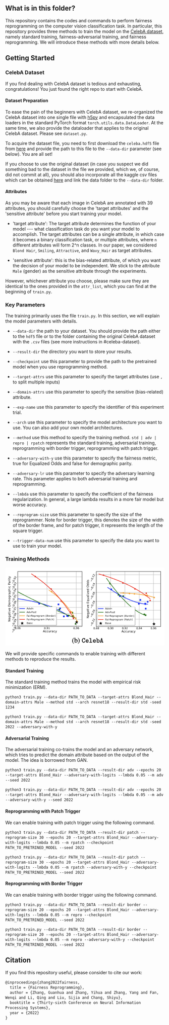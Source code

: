 ## What is in this folder?
This repository contains the codes and commands to perform fairness reprogramming on the computer vision classification task. In particular, this repository provides three methods to train the model on the [CelebA dataset](https://mmlab.ie.cuhk.edu.hk/projects/CelebA.html), namely standard training, fairness-adversarial training, and fairness reprogramming. We will introduce these methods with more details below. 

## Getting Started

### CelebA Dataset

If you find dealing with CelebA dataset is tedious and exhausting, congratulations! You just found the right repo to start with CelebA.

#### Dataset Preparation

To ease the pain of the beginners with CelebA dataset, we re-organized the CelebA dataset into one single file with [h5py](https://www.h5py.org/) and encapsulated the data loaders in the standard PyTorch format `torch.utils.data.DataLoader`. At the same time, we also provide the dataloader that applies to the original CelebA dataset. Please see `dataset.py`.

To acquire the dataset file, you need to first download the `celeba.hdf5` file from [here](https://drive.google.com/drive/folders/1lbw4laF9vsNKVAzTZoCjla-dGNAAFVtz?usp=sharing) and provide the path to this file to the `--data-dir` parameter (see below). You are all set!

If you choose to use the original dataset (in case you suspect we did something bad to the dataset in the file we provided, which we, of course, did not commit at all), you should also incorporate all the kaggle csv files which can be obtained [here](https://drive.google.com/drive/folders/1lbw4laF9vsNKVAzTZoCjla-dGNAAFVtz?usp=sharing) and link the data folder to the `--data-dir` folder.

#### Attributes

As you may be aware that each image in CelebA are annotated with 39 attributes, you should carefully choose the 'target attributes' and the 'sensitive attribute' before you start training your model. 

* 'target attribute': The target attribute determines the function of your model --- what classification task do you want your model to accomplish. The target attributes can be a single attribute, in which case it becomes a binary classification task, or multiple attributes, where `n` different attributes will form 2^n classes. In our paper, we considered `Blond Hair`, `Smiling`, `Attractive`, and `Wavy_Hair` as target attributes.

* 'sensitive attribute': this is the bias-related attribute, of which you want the decision of your model to be independent. We stick to the attribute `Male` (gender) as the sensitive attribute through the experiments.

However, whichever attribute you choose, please make sure they are identical to the ones provided in the `attr_list`, which you can find at the beginning of `train.py`.

### Key Parameters

The training primarily uses the file `train.py`. In this section, we will explain the model parameters with details.

* `--data-dir` the path to your dataset. You should provide the path either to the `hdf5` file or to the folder containing the original CelebA dataset with the `.csv` files (see more instructions in #celeba-dataset).
* `--result-dir` the directory you want to store your results.
* `--checkpoint` use this parameter to provide the path to the pretrained model when you use reprogramming method.
* `--target-attrs` use this parameter to specify the target attributes (use `,` to split multiple inputs)
* `--domain-attrs` use this parameter to specify the sensitive (bias-related) attribute.
* `--exp-name` use this parameter to specify the identifier of this experiment trial.
* `--arch` use this parameter to specify the model architecture you want to use. You can also add your own model architectures.
* `--method` use this method to specify the training method. `std | adv | repro | rpatch` represents the standard training, adversarial training, reprogramming with border trigger, reprogramming with patch trigger.

* `--adversary-with-y` use this parameter to specify the fairness metric, true for Equalized Odds and false for demographic parity.

* `--adversary-lr` use this parameter to specify the adversary learning rate. This parameter applies to both adversarial training and reprogramming.
* `--lmbda` use this parameter to specify the coefficient of the fairness regularization. In general, a large lambda results in a more fair model but worse accuracy.

* `--reprogram-size` use this parameter to specify the size of the reprogrammer. Note for border trigger, this denotes the size of the width of the border frame, and for patch trigger, it represents the length of the square trigger.
* `--trigger-data-num` use this parameter to specify the data you want to use to train your model.

### Training Methods

![Results](../figures/celeba.png)

We will provide specific commands to enable training with different methods to reproduce the results.

#### Standard Training

The standard training method trains the model with empirical risk minimization (ERM). 

```
python3 train.py --data-dir PATH_TO_DATA --target-attrs Blond_Hair --domain-attrs Male --method std --arch resnet18 --result-dir std -seed 1234
```

```
python3 train.py --data-dir PATH_TO_DATA --target-attrs Blond_Hair --domain-attrs Male --method std --arch resnet18 --result-dir std -seed 2022 --adversary-with-y
```


#### Adversarial Training

The adversarial training co-trains the model and an adversary network, which tries to predict the domain attribute based on the output of the model. The idea is borrowed from GAN. 

```
python3 train.py --data-dir PATH_TO_DATA --result-dir adv --epochs 20 --target-attrs Blond_Hair --adversary-with-logits --lmbda 0.05 --m adv --seed 2022
```

```
python3 train.py --data-dir PATH_TO_DATA --result-dir adv --epochs 20 --target-attrs Blond_Hair --adversary-with-logits --lmbda 0.05 --m adv --adversary-with-y --seed 2022
```

#### Reprogramming with Patch Trigger

We can enable training with patch trigger using the following command.

```
python3 train.py --data-dir PATH_TO_DATA --result-dir patch --reprogram-size 30 --epochs 20 --target-attrs Blond_Hair --adversary-with-logits --lmbda 0.05 --m rpatch --checkpoint PATH_TO_PRETRINED_MODEL --seed 2022
```

```
python3 train.py --data-dir PATH_TO_DATA --result-dir patch --reprogram-size 30 --epochs 20 --target-attrs Blond_Hair --adversary-with-logits --lmbda 0.05 --m rpatch --adversary-with-y --checkpoint PATH_TO_PRETRINED_MODEL --seed 2022
```

#### Reprogramming with Border Trigger

We can enable training with border trigger using the following command.

```
python3 train.py --data-dir PATH_TO_DATA --result-dir border --reprogram-size 20 --epochs 20 --target-attrs Blond_Hair --adversary-with-logits --lmbda 0.05 --m repro --checkpoint PATH_TO_PRETRINED_MODEL --seed 2022
```

```
python3 train.py --data-dir PATH_TO_DATA --result-dir border --reprogram-size 20 --epochs 20 --target-attrs Blond_Hair --adversary-with-logits --lmbda 0.05 --m repro --adversary-with-y --checkpoint PATH_TO_PRETRINED_MODEL --seed 2022
```
## Citation

If you find this repository useful, please consider to cite our work:

```
@inproceedings{zhang2022fairness,
  title = {Fairness Reprogramming},
  author = {Zhang, Guanhua and Zhang, Yihua and Zhang, Yang and Fan, Wenqi and Li, Qing and Liu, Sijia and Chang, Shiyu},
  booktitle = {Thirty-sixth Conference on Neural Information Processing Systems},
  year = {2022}
}
```
